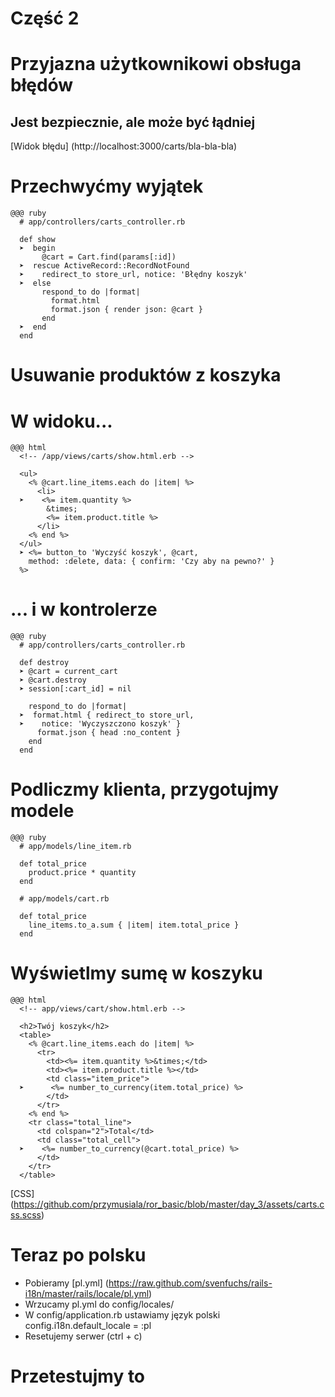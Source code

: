 <!SLIDE title-slide transition=fade>

# Część 2 #

<!SLIDE transition=fade>

# Przyjazna użytkownikowi obsługa błędów

<!SLIDE transition=fade>

## Jest bezpiecznie, ale może być łądniej
[Widok błędu] (http://localhost:3000/carts/bla-bla-bla)

<!SLIDE smaller transition=fade>

# Przechwyćmy wyjątek
    @@@ ruby
      # app/controllers/carts_controller.rb

      def show
      ➤  begin
           @cart = Cart.find(params[:id])
      ➤  rescue ActiveRecord::RecordNotFound
      ➤    redirect_to store_url, notice: 'Błędny koszyk'
      ➤  else
           respond_to do |format|
             format.html
             format.json { render json: @cart }
           end
      ➤  end
      end

<!SLIDE transition=fade>

# Usuwanie produktów z koszyka

<!SLIDE smaller transition=fade>

# W widoku...
    @@@ html
      <!-- /app/views/carts/show.html.erb -->
      
      <ul>
        <% @cart.line_items.each do |item| %>
          <li>
      ➤    <%= item.quantity %>
            &times;
            <%= item.product.title %>
          </li>
        <% end %>
      </ul>
      ➤ <%= button_to 'Wyczyść koszyk', @cart, 
        method: :delete, data: { confirm: 'Czy aby na pewno?' }
      %>

<!SLIDE smaller transition=fade>

# ... i w kontrolerze

    @@@ ruby
      # app/controllers/carts_controller.rb
      
      def destroy
      ➤ @cart = current_cart
      ➤ @cart.destroy
      ➤ session[:cart_id] = nil

        respond_to do |format|
      ➤  format.html { redirect_to store_url,
      ➤    notice: 'Wyczyszczono koszyk' }
          format.json { head :no_content }
        end
      end

<!SLIDE small transition=fade>

# Podliczmy klienta, przygotujmy modele

    @@@ ruby
      # app/models/line_item.rb
      
      def total_price
        product.price * quantity
      end

      # app/models/cart.rb
      
      def total_price
        line_items.to_a.sum { |item| item.total_price }
      end

<!SLIDE smaller transition=fade>

# Wyświetlmy sumę w koszyku

    @@@ html
      <!-- app/views/cart/show.html.erb -->

      <h2>Twój koszyk</h2>
      <table>
        <% @cart.line_items.each do |item| %>
          <tr>
            <td><%= item.quantity %>&times;</td>
            <td><%= item.product.title %></td>
            <td class="item_price">
      ➤      <%= number_to_currency(item.total_price) %>
            </td>
          </tr>
        <% end %>
        <tr class="total_line">
          <td colspan="2">Total</td>
          <td class="total_cell">
      ➤    <%= number_to_currency(@cart.total_price) %>
          </td>
        </tr>
      </table>

[CSS] (https://github.com/przymusiala/ror_basic/blob/master/day_3/assets/carts.css.scss)

<!SLIDE smaller transition=fade>

# Teraz po polsku

* Pobieramy [pl.yml] (https://raw.github.com/svenfuchs/rails-i18n/master/rails/locale/pl.yml)
* Wrzucamy pl.yml do config/locales/
* W config/application.rb ustawiamy język polski
        config.i18n.default_locale = :pl
* Resetujemy serwer (ctrl + c)

<!SLIDE smaller transition=fade>

# Przetestujmy to